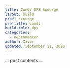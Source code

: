 ```yaml
---
title: Condi DPS Scourge
layout: build
prof: scourge
pre-title: condi
build-role: dps
categories:
  - necromancer
author: Xivor
updated: September 11, 2020
---
```


… post contents …